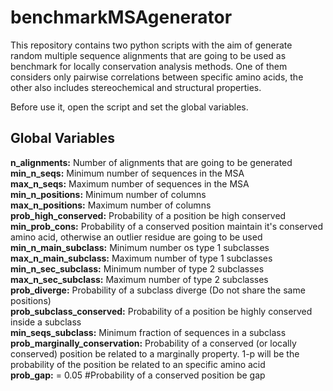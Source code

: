 # benchmarkMSAgenerator

This repository contains two python scripts with the aim of generate random multiple sequence alignments that are going to be used as benchmark for locally conservation analysis methods. One of them considers only pairwise correlations between specific amino acids, the other also includes stereochemical and structural properties.

Before use it, open the script and set the global variables.

## Global Variables

**n_alignments:** Number of alignments that are going to be generated<br />
**min_n_seqs:** Minimum number of sequences in the MSA<br />
**max_n_seqs:** Maximum number of sequences in the MSA<br />
**min_n_positions:** Minimum number of columns<br />
**max_n_positions:** Maximum number of columns<br />
**prob_high_conserved:** Probability of a position be high conserved<br />
**min_prob_cons:** Probability of a conserved position maintain it's conserved amino acid, otherwise an outlier residue are going to be used<br />
**min_n_main_subclass:** Minimum number os type 1 subclasses<br /> 
**max_n_main_subclass:** Maximum number of type 1 subclasses<br />
**min_n_sec_subclass:** Minimum number of type 2 subclasses<br />
**max_n_sec_subclass:** Maximum number of type 2 subclasses<br />
**prob_diverge:** Probability of a subclass diverge (Do not share the same positions)<br />
**prob_subclass_conserved:** Probability of a position be highly conserved inside a subclass<br />
**min_seqs_subclass:** Minimum fraction of sequences in a subclass<br />
**prob_marginally_conservation:** Probability of a conserved (or locally conserved) position be related to a marginally property. 1-p will be the probability of the position be related to an specific amino acid<br />
**prob_gap:** = 0.05 #Probability of a conserved position be gap<br />
